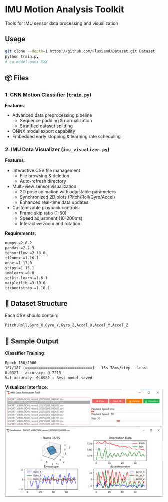 # IMU Motion Analysis Toolkit

Tools for IMU sensor data processing and visualization

## Usage

```bash
git clone --depth=1 https://github.com/FluxSand/Dataset.git Dataset
python train.py
# cp model.onnx XXX
```

## 📦 Files

### 1. CNN Motion Classifier (`train.py`)

**Features**:

- Advanced data preprocessing pipeline
  - Sequence padding & normalization
  - Stratified dataset splitting
- ONNX model export capability
- Embedded early stopping & learning rate scheduling

### 2. IMU Data Visualizer (`imu_visualizer.py`)

**Features**:

- Interactive CSV file management
  - File browsing & deletion
  - Auto-refresh directory
- Multi-view sensor visualization
  - 3D pose animation with adjustable parameters
  - Synchronized 2D plots (Pitch/Roll/Gyro/Accel)
  - Enhanced real-time data updates
- Customizable playback controls
  - Frame skip ratio (1-50)
  - Speed adjustment (10-200ms)
  - Interactive zoom and rotation

**Requirements**:

```text
numpy~=2.0.2
pandas~=2.2.3
tensorflow~=2.18.0
tf2onnx~=1.16.1
onnx~=1.17.0
scipy~=1.15.1
imblearn~=0.0
scikit-learn~=1.6.1
matplotlib~=3.10.0
ttkbootstrap~=1.10.1
```

## 📂 Dataset Structure

Each CSV should contain:

```csv
Pitch,Roll,Gyro_X,Gyro_Y,Gyro_Z,Accel_X,Accel_Y,Accel_Z
```

## 📸 Sample Output

**Classifier Training**:

```text
Epoch 150/2000
187/187 [==============================] - 15s 78ms/step - loss: 0.0327 - accuracy: 0.7215
Val accuracy: 0.6982 → Best model saved
```

**Visualizer Interface**:
![IMU Visualizer Screenshot](./imgs/Visualizer1.png)
![IMU Visualizer Screenshot](./imgs/Visualizer2.png)
